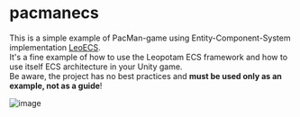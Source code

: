 # pacmanecs
This is a simple example of PacMan-game using Entity-Component-System implementation [LeoECS](https://github.com/Leopotam/ecs). \
It's a fine example of how to use the Leopotam ECS framework and how to use itself ECS architecture in your Unity game.\
Be aware, the project has no best practices and **must be used only as an example, not as a guide**!

![image](https://user-images.githubusercontent.com/17111024/162379780-f75f360e-a5da-4586-9db8-0ec45fbad3d5.png)
